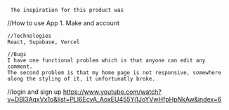      The inspiration for this product was 

//How to use App
    1. Make and account 

    //Technologies 
    React, Supabase, Vercel 

    //Bugs
    I have one functional problem which is that anyone can edit any comment. 
    The second problem is that my home page is not responsive, somewhere along the styling of it, it unfortunatly broke. 

//login and sign up
https://www.youtube.com/watch?v=DBl3AqxVx1o&list=PLl6EcvA_AoxEU455Yi1JoYVwHfpHpNkAw&index=6





